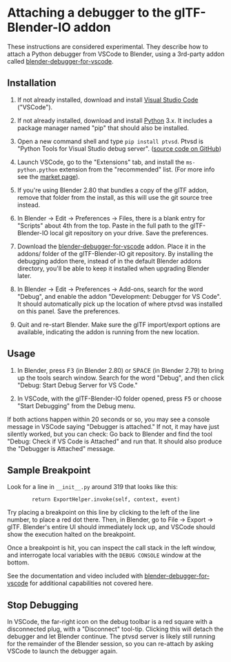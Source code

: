 # Attaching a debugger to the glTF-Blender-IO addon

These instructions are considered experimental.  They describe how to attach a Python debugger from VSCode to Blender, using a 3rd-party addon called [blender-debugger-for-vscode](https://github.com/AlansCodeLog/blender-debugger-for-vscode).

## Installation

1. If not already installed, download and install [Visual Studio Code](https://code.visualstudio.com/) ("VSCode").

2. If not already installed, download and install [Python](https://www.python.org/downloads/) 3.x.  It includes a package manager named "pip" that should also be installed.

3. Open a new command shell and type `pip install ptvsd`.  Ptvsd is "Python Tools for Visual Studio debug server".  ([source code on GitHub](https://github.com/Microsoft/ptvsd))

4. Launch VSCode, go to the "Extensions" tab, and install the `ms-python.python` extension from the "recommended" list.  (For more info see the [market page](https://marketplace.visualstudio.com/items?itemName=ms-python.python)).

5. If you're using Blender 2.80 that bundles a copy of the glTF addon, remove that folder from the install, as this will use the git source tree instead.

6. In Blender -> Edit -> Preferences -> Files, there is a blank entry for "Scripts" about 4th from the top.  Paste in the full path to the glTF-Blender-IO local git repository on your drive.  Save the preferences.

7. Download the [blender-debugger-for-vscode](https://github.com/AlansCodeLog/blender-debugger-for-vscode) addon. Place it in the addons/ folder of the glTF-Blender-IO git repository. By installing the debugging addon there, instead of in the default Blender addons directory, you'll be able to keep it installed when upgrading Blender later.

8. In Blender -> Edit -> Preferences -> Add-ons, search for the word "Debug", and enable the addon "Development: Debugger for VS Code".  It should automatically pick up the location of where ptvsd was installed on this panel.  Save the preferences.

9. Quit and re-start Blender.  Make sure the glTF import/export options are available, indicating the addon is running from the new location.

## Usage

1. In Blender, press <kbd>F3</kbd> (in Blender 2.80) or <kbd>SPACE</kbd> (in Blender 2.79) to bring up the tools search window.  Search for the word "Debug", and then click "Debug: Start Debug Server for VS Code."

2. In VSCode, with the glTF-Blender-IO folder opened, press <kbd>F5</kbd> or choose "Start Debugging" from the Debug menu.

If both actions happen within 20 seconds or so, you may see a console message in VSCode saying "Debugger is attached."  If not, it may have just silently worked, but you can check: Go back to Blender and find the tool "Debug: Check if VS Code is Attached" and run that.  It should also produce the "Debugger is Attached" message.

## Sample Breakpoint

Look for a line in `__init__.py` around 319 that looks like this:

```
        return ExportHelper.invoke(self, context, event)
```

Try placing a breakpoint on this line by clicking to the left of the line number, to place a red dot there.  Then, in Blender, go to File -> Export -> glTF.  Blender's entire UI should immediately lock up, and VSCode should show the execution halted on the breakpoint.

Once a breakpoint is hit, you can inspect the call stack in the left window, and interrogate local variables with the `DEBUG CONSOLE` window at the bottom.

See the documentation and video included with [blender-debugger-for-vscode](https://github.com/AlansCodeLog/blender-debugger-for-vscode) for additional capabilities not covered here.

## Stop Debugging

In VSCode, the far-right icon on the debug toolbar is a red square with a disconnected plug, with a "Disconnect" tool-tip.  Clicking this will detach the debugger and let Blender continue.  The ptvsd server is likely still running for the remainder of the Blender session, so you can re-attach by asking VSCode to launch the debugger again.

